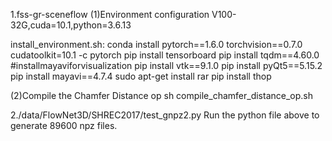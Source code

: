1.fss-gr-sceneflow
(1)Environment configuration
V100-32G,cuda=10.1,python=3.6.13

install_environment.sh:
conda install pytorch==1.6.0 torchvision==0.7.0 cudatoolkit=10.1 -c pytorch
pip install tensorboard
pip install tqdm==4.60.0
#installmayaviforvisualization
pip install vtk==9.1.0
pip install pyQt5==5.15.2
pip install mayavi==4.7.4
sudo apt-get install rar
pip install thop

(2)Compile the Chamfer Distance op
sh compile_chamfer_distance_op.sh






2./data/FlowNet3D/SHREC2017/test_gnpz2.py
Run the python file above to generate 89600 npz files.
